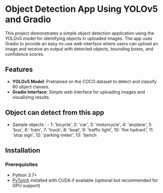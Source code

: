 # Object Detection App Using YOLOv5 and Gradio

This project demonstrates a simple object detection application using the YOLOv5 model for identifying objects in uploaded images. The app uses Gradio to provide an easy-to-use web interface where users can upload an image and receive an output with detected objects, bounding boxes, and confidence scores.

## Features
- **YOLOv5 Model**: Pretrained on the COCO dataset to detect and classify 80 object classes.
- **Gradio Interface**: Simple web interface for uploading images and visualizing results.

## Object can detect from this app
- Sample objects : - 1: 'bicycle', 2: 'car', 3: 'motorcycle', 4: 'airplane', 5: 'bus', 6: 'train', 7: 'truck', 8: 'boat', 9: 'traffic light', 10: 'fire hydrant', 11: 'stop sign', 12: 'parking meter', 13: 'bench
## Installation

### Prerequisites
- Python 3.7+
- [PyTorch](https://pytorch.org/) installed with CUDA if available (optional but recommended for GPU support)

